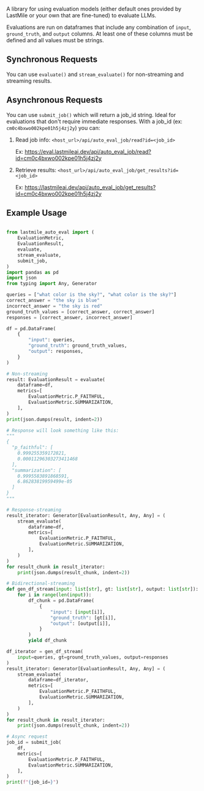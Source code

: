 A library for using evaluation models (either default ones provided by LastMile or your own that are fine-tuned) to evaluate LLMs.

Evaluations are run on dataframes that include any combination of `input`, `ground_truth`, and `output` columns. At least one of these columns must be defined and all values must be strings.

## Synchronous Requests

You can use `evaluate()` and `stream_evaluate()` for non-streaming and streaming results.

## Asynchronous Requests

You can use `submit_job()` which will return a job_id string. Ideal for evaluations that don't require immediate responses. With a job_id (ex: `cm0c4bxwo002kpe01h5j4zj2y`) you can:

1. Read job info: `<host_url>/api/auto_eval_job/read?id=<job_id>`

   Ex: https://eval.lastmileai.dev/api/auto_eval_job/read?id=cm0c4bxwo002kpe01h5j4zj2y

2. Retrieve results: `<host_url>/api/auto_eval_job/get_results?id=<job_id>`

   Ex: https://lastmileai.dev/api/auto_eval_job/get_results?id=cm0c4bxwo002kpe01h5j4zj2y

## Example Usage

```python

from lastmile_auto_eval import (
    EvaluationMetric,
    EvaluationResult,
    evaluate,
    stream_evaluate,
    submit_job,
)
import pandas as pd
import json
from typing import Any, Generator

queries = ["what color is the sky?", "what color is the sky?"]
correct_answer = "the sky is blue"
incorrect_answer = "the sky is red"
ground_truth_values = [correct_answer, correct_answer]
responses = [correct_answer, incorrect_answer]

df = pd.DataFrame(
    {
        "input": queries,
        "ground_truth": ground_truth_values,
        "output": responses,
    }
)

# Non-streaming
result: EvaluationResult = evaluate(
    dataframe=df,
    metrics=[
        EvaluationMetric.P_FAITHFUL,
        EvaluationMetric.SUMMARIZATION,
    ],
)
print(json.dumps(result, indent=2))

# Response will look something like this:
"""
{
  "p_faithful": [
    0.999255359172821,
    0.00011296303273411468
  ],
  "summarization": [
    0.9995583891868591,
    6.86283819959499e-05
  ]
}
"""

# Response-streaming
result_iterator: Generator[EvaluationResult, Any, Any] = (
    stream_evaluate(
        dataframe=df,
        metrics=[
            EvaluationMetric.P_FAITHFUL,
            EvaluationMetric.SUMMARIZATION,
        ],
    )
)
for result_chunk in result_iterator:
    print(json.dumps(result_chunk, indent=2))

# Bidirectional-streaming
def gen_df_stream(input: list[str], gt: list[str], output: list[str]):
    for i in range(len(input)):
        df_chunk = pd.DataFrame(
            {
                "input": [input[i]],
                "ground_truth": [gt[i]],
                "output": [output[i]],
            }
        )
        yield df_chunk

df_iterator = gen_df_stream(
    input=queries, gt=ground_truth_values, output=responses
)
result_iterator: Generator[EvaluationResult, Any, Any] = (
    stream_evaluate(
        dataframe=df_iterator,
        metrics=[
            EvaluationMetric.P_FAITHFUL,
            EvaluationMetric.SUMMARIZATION,
        ],
    )
)
for result_chunk in result_iterator:
    print(json.dumps(result_chunk, indent=2))

# Async request
job_id = submit_job(
    df,
    metrics=[
        EvaluationMetric.P_FAITHFUL,
        EvaluationMetric.SUMMARIZATION,
    ],
)
print(f"{job_id=}")
```
